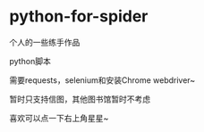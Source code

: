 # python-for-spider
个人的一些练手作品

python脚本

需要requests，selenium和安装Chrome webdriver~

暂时只支持信图，其他图书馆暂时不考虑

喜欢可以点一下右上角星星~
